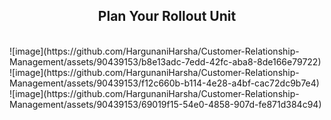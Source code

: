 <h2 align=center>Plan Your Rollout Unit</h2>
<br>
![image](https://github.com/HargunaniHarsha/Customer-Relationship-Management/assets/90439153/b8e13adc-7edd-42fc-aba8-8de166e79722)
<br>
![image](https://github.com/HargunaniHarsha/Customer-Relationship-Management/assets/90439153/f12c660b-b114-4e28-a4bf-cac72dc9b7e4)
<br>
![image](https://github.com/HargunaniHarsha/Customer-Relationship-Management/assets/90439153/69019f15-54e0-4858-907d-fe871d384c94)
<br>
